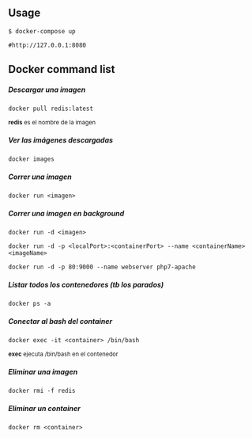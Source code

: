Usage
-----
```
$ docker-compose up

#http://127.0.0.1:8080
```

Docker command list
-------------------

##### Descargar una imagen
```
docker pull redis:latest
```
<small><b>redis</b> es el nombre de la imagen</small>

##### Ver las imágenes descargadas
```
docker images
```

##### Correr una imagen
```
docker run <imagen>
```

##### Correr una imagen en background
```
docker run -d <imagen>
```

```
docker run -d -p <localPort>:<containerPort> --name <containerName> <imageName>
```

```
docker run -d -p 80:9000 --name webserver php7-apache
```

##### Listar todos los contenedores (tb los parados)
```
docker ps -a
``` 

##### Conectar al bash del container
```
docker exec -it <container> /bin/bash
```
<small><b>exec</b> ejecuta /bin/bash
en el contenedor</small>


##### Eliminar una imagen
```
docker rmi -f redis
```

##### Eliminar un container
```
docker rm <container>
```
